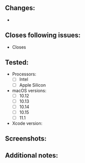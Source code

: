<!--
Thanks for sending a pull request! Please make sure you click the link above to view the contribution guidelines, then fill out the blanks below.

Please use one of these hashtags for your PR title:
- #added - Used for new features and things that have been added into the project
- #fixed - Used for bugfixes
- #changed - Used for PRs changing current or existing features
- #removed - Used for PRs removing existing features
- #infra - Used for PRs that are (usually) not product work
-->

## Changes:
- 

## Closes following issues:
- Closes 

## Tested:
- Processors:
  - [ ] Intel
  - [ ] Apple Silicon
- macOS versions:
  - [ ] 10.12
  - [ ] 10.13
  - [ ] 10.14
  - [ ] 10.15
  - [ ] 11.1
- Xcode version:

## Screenshots:


## Additional notes:
